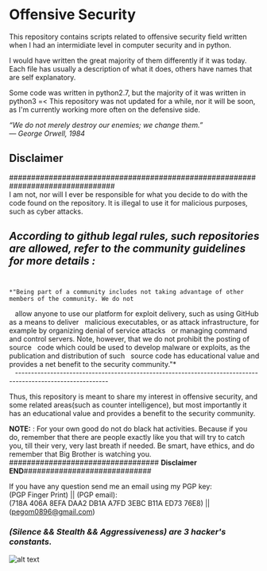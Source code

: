 # Offensive Security

This repository contains scripts related to offensive security field written when I had an intermidiate level in computer security and in python. 

I would have written the great majority of them differently if it was today.
Each file has usually a description of what it does, others have names that are self explanatory.

Some code was written in python2.7, but the majority of it was written in python3 =<
This repository was not updated for a while, nor it will be soon, as I'm currently working more often on the defensive side.  


*“We do not merely destroy our enemies; we change them.”*  
   *― George Orwell, 1984* 
    

## **Disclaimer**
################################################################################  
I am not, nor will I ever be responsible for what you decide to do with the code found on the repository. 
It is illegal to use it for malicious purposes, such as cyber attacks. 

*According to github legal rules, such repositories are allowed, refer to the community guidelines for more details :*  
   
   ----------------------------------------------------------------------------------------------------------  
    *"Being part of a community includes not taking advantage of other members of the community. We do not  
    allow anyone to use our platform for exploit delivery, such as using GitHub as a means to deliver    malicious executables, or as attack infrastructure, for example by organizing denial of service attacks   or managing command and control servers. Note, however, that we do not prohibit the posting of source   code which could be used to develop malware or exploits, as the publication and distribution of such   source code has educational value and provides a net benefit to the security community."*   
    -----------------------------------------------------------------------------------------------------------   

Thus, this repository is meant to share my interest in offensive security, and some related areas(such as counter intelligence), but most importantly it has an educational value and provides a benefit to the security community.

**NOTE:** : For your own good do not do black hat activities. Because if you do, remember that there are people exactly like you that will try to catch you, till their very, very last breath if needed. Be smart, have ethics, and do remember that Big Brother is watching you.   
################################## **Disclaimer END**#############################

If you have any question send me an email using my PGP key:  
(PGP Finger Print) || (PGP email):  
(718A 406A 8EFA DAA2 DB1A  A7FD 3EBC B11A ED73 76E8) || (pegom0896@gmail.com)

### *(Silence && Stealth && Aggressiveness) are 3 hacker's constants.*  
 ![alt text](https://github.com/pegom96/OffensiveSecurity/blob/master/Pics/816dbe289357591bef82819613550c18.jpg)



